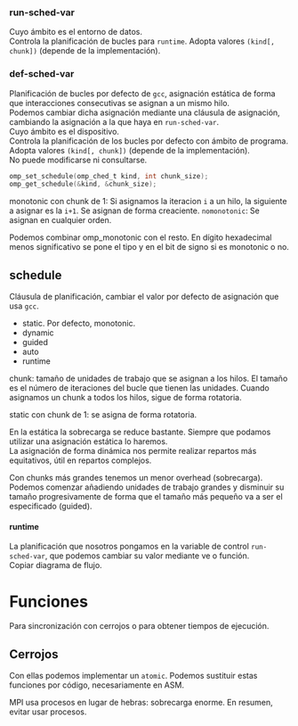 ### run-sched-var
Cuyo ámbito es el entorno de datos.  
Controla la planificación de bucles para `runtime`. Adopta valores `(kind[, chunk])` (depende de la implementación).

### def-sched-var
Planificación de bucles por defecto de `gcc`, asignación estática de forma que interacciones consecutivas se asignan a un mismo hilo.  
Podemos cambiar dicha asignación mediante una cláusula de asignación, cambiando la asignación a la que haya en `run-sched-var`.  
Cuyo ámbito es el dispositivo.  
Controla la planificación de los bucles por defecto con ámbito de programa. Adopta valores `(kind[, chunk])` (depende de la implementación).  
No puede modificarse ni consultarse.

```c
omp_set_schedule(omp_ched_t kind, int chunk_size);
omp_get_schedule(&kind, &chunk_size);
```

monotonic con chunk de 1: Si asignamos la iteracion `i` a un hilo, la siguiente a asignar es la `i+1`. Se asignan de forma creaciente.
`nomonotonic`: Se asignan en cualquier orden.

Podemos combinar omp_monotonic con el resto.
En dígito hexadecimal menos significativo se pone el tipo y en el bit de signo si es monotonic o no.

## schedule 
Cláusula de planificación, cambiar el valor por defecto de asignación que usa `gcc`.
- static. Por defecto, monotonic.
- dynamic
- guided
- auto
- runtime

chunk: tamaño de unidades de trabajo que se asignan a los hilos. El tamaño es el número de iteraciones del bucle que tienen las unidades. Cuando asignamos un chunk a todos los hilos, sigue de forma rotatoria.

static con chunk de 1: se asigna de forma rotatoria.

En la estática la sobrecarga se reduce bastante. Siempre que podamos utilizar una asignación estática lo haremos.  
La asignación de forma dinámica nos permite realizar repartos más equitativos, útil en repartos complejos.

Con chunks más grandes tenemos un menor overhead (sobrecarga). Podemos comenzar añadiendo unidades de trabajo grandes y disminuir su tamaño progresivamente de forma que el tamaño más pequeño va a ser el especificado (guided).

#### runtime
La planificación que nosotros pongamos en la variable de control `run-sched-var`, que podemos cambiar su valor mediante ve o función.  
Copiar diagrama de flujo.

# Funciones 
Para sincronización con cerrojos o para obtener tiempos de ejecución.

## Cerrojos
Con ellas podemos implementar un `atomic`. Podemos sustituir estas funciones por código, necesariamente en ASM.

MPI usa procesos en lugar de hebras: sobrecarga enorme. En resumen, evitar usar procesos.
